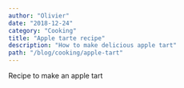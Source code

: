 ```yaml
---
author: "Olivier"
date: "2018-12-24"
category: "Cooking"
title: "Apple tarte recipe"
description: "How to make delicious apple tart"
path: "/blog/cooking/apple-tart"
---
```


Recipe to make an apple tart
